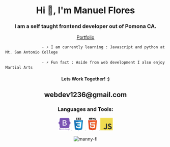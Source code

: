 <h1 align="center">Hi 👋, I'm Manuel Flores</h1>
<h3 align="center" padding-top="20px">I am a self taught frontend developer out of Pomona CA.</h3>
<p align="center"padding=5px; background-color="blue;"><a href="https://manny-fl.github.io/" target="_blank">Portfolio</a><p>

                    - ⚡ I am currently learning : Javascript and python at Mt. San Antonio College

                    - ⚡ Fun fact : Aside from web development I also enjoy Martial Arts 

<h4 align="center">Lets Work Together! :)</h4>
<h2 align="center"><a href="mailto:webdev1236@gmail.com"></a>webdev1236@gmail.com</h2>
<p align="center">
</p>

<h3 align="center">Languages and Tools:</h3>
<p align="center"> <a href="https://getbootstrap.com" target="_blank" rel="noreferrer"> <img src="https://raw.githubusercontent.com/devicons/devicon/master/icons/bootstrap/bootstrap-plain-wordmark.svg" alt="bootstrap" width="40" height="40"/> </a> <a href="https://www.w3schools.com/css/" target="_blank" rel="noreferrer"> <img src="https://raw.githubusercontent.com/devicons/devicon/master/icons/css3/css3-original-wordmark.svg" alt="css3" width="40" height="40"/> </a> <a href="https://www.w3.org/html/" target="_blank" rel="noreferrer"> <img src="https://raw.githubusercontent.com/devicons/devicon/master/icons/html5/html5-original-wordmark.svg" alt="html5" width="40" height="40"/> </a> <a href="https://developer.mozilla.org/en-US/docs/Web/JavaScript" target="_blank" rel="noreferrer"> <img src="https://raw.githubusercontent.com/devicons/devicon/master/icons/javascript/javascript-original.svg" alt="javascript" width="40" height="40"/> </a> </p>

<p align="center"><img align="center" src="https://github-readme-stats.vercel.app/api/top-langs?username=manny-fl&show_icons=true&locale=en&layout=compact" alt="manny-fl" /></p>
